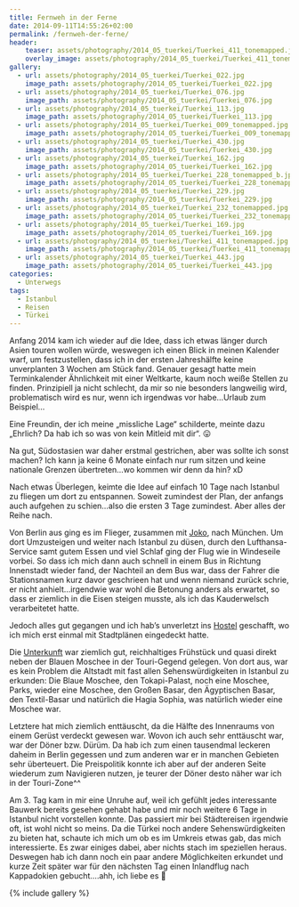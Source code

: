 ```yaml
---
title: Fernweh in der Ferne
date: 2014-09-11T14:55:26+02:00
permalink: /fernweh-der-ferne/
header:
    teaser: assets/photography/2014_05_tuerkei/Tuerkei_411_tonemapped.jpg
    overlay_image: assets/photography/2014_05_tuerkei/Tuerkei_411_tonemapped.jpg
gallery:
  - url: assets/photography/2014_05_tuerkei/Tuerkei_022.jpg
    image_path: assets/photography/2014_05_tuerkei/Tuerkei_022.jpg
  - url: assets/photography/2014_05_tuerkei/Tuerkei_076.jpg
    image_path: assets/photography/2014_05_tuerkei/Tuerkei_076.jpg
  - url: assets/photography/2014_05_tuerkei/Tuerkei_113.jpg
    image_path: assets/photography/2014_05_tuerkei/Tuerkei_113.jpg
  - url: assets/photography/2014_05_tuerkei/Tuerkei_009_tonemapped.jpg
    image_path: assets/photography/2014_05_tuerkei/Tuerkei_009_tonemapped.jpg
  - url: assets/photography/2014_05_tuerkei/Tuerkei_430.jpg
    image_path: assets/photography/2014_05_tuerkei/Tuerkei_430.jpg
  - url: assets/photography/2014_05_tuerkei/Tuerkei_162.jpg
    image_path: assets/photography/2014_05_tuerkei/Tuerkei_162.jpg
  - url: assets/photography/2014_05_tuerkei/Tuerkei_228_tonemapped_b.jpg
    image_path: assets/photography/2014_05_tuerkei/Tuerkei_228_tonemapped_b.jpg
  - url: assets/photography/2014_05_tuerkei/Tuerkei_229.jpg
    image_path: assets/photography/2014_05_tuerkei/Tuerkei_229.jpg
  - url: assets/photography/2014_05_tuerkei/Tuerkei_232_tonemapped.jpg
    image_path: assets/photography/2014_05_tuerkei/Tuerkei_232_tonemapped.jpg
  - url: assets/photography/2014_05_tuerkei/Tuerkei_169.jpg
    image_path: assets/photography/2014_05_tuerkei/Tuerkei_169.jpg
  - url: assets/photography/2014_05_tuerkei/Tuerkei_411_tonemapped.jpg
    image_path: assets/photography/2014_05_tuerkei/Tuerkei_411_tonemapped.jpg
  - url: assets/photography/2014_05_tuerkei/Tuerkei_443.jpg
    image_path: assets/photography/2014_05_tuerkei/Tuerkei_443.jpg
categories:
  - Unterwegs
tags:
  - Istanbul
  - Reisen
  - Türkei
---
```

Anfang 2014 kam ich wieder auf die Idee, dass ich etwas länger durch Asien touren wollen würde, 
weswegen ich einen Blick in meinen Kalender warf, um festzustellen, dass ich in der ersten Jahreshälfte keine unverplanten 3 Wochen am Stück fand. 
Genauer gesagt hatte mein Terminkalender Ähnlichkeit mit einer Weltkarte, kaum noch weiße Stellen zu finden. 
Prinzipiell ja nicht schlecht, da mir so nie besonders langweilig wird, problematisch wird es nur, wenn ich irgendwas vor habe…Urlaub zum Beispiel…

Eine Freundin, der ich meine „missliche Lage“ schilderte, meinte dazu „Ehrlich? Da hab ich so was von kein Mitleid mit dir“. 😛

Na gut, Südostasien war daher erstmal gestrichen, aber was sollte ich sonst machen? Ich kann ja keine 6 Monate einfach nur rum sitzen 
und keine nationale Grenzen übertreten…wo kommen wir denn da hin? xD

Nach etwas Überlegen, keimte die Idee auf einfach 10 Tage nach Istanbul zu fliegen um dort zu entspannen. 
Soweit zumindest der Plan, der anfangs auch aufgehen zu schien…also die ersten 3 Tage zumindest. Aber alles der Reihe nach.

Von Berlin aus ging es im Flieger, zusammen mit [Joko](http://de.wikipedia.org/wiki/Joko_Winterscheidt), nach München. 
Um dort Umzusteigen und weiter nach Istanbul zu düsen, durch den Lufthansa-Service samt gutem Essen und viel Schlaf ging 
der Flug wie in Windeseile vorbei. So dass ich mich dann auch schnell in einem Bus in Richtung Innenstadt wieder fand, 
der Nachteil an dem Bus war, dass der Fahrer die Stationsnamen kurz davor geschrieen hat und wenn niemand zurück schrie, 
er nicht anhielt…irgendwie war wohl die Betonung anders als erwartet, so dass er ziemlich in die Eisen steigen musste, 
als ich das Kauderwelsch verarbeitetet hatte. 

Jedoch alles gut gegangen und ich hab’s unverletzt ins [Hostel](http://hostelbigapple.com/) geschafft, 
wo ich mich erst einmal mit Stadtplänen eingedeckt hatte.

Die [Unterkunft](http://hostelbigapple.com/) war ziemlich gut, reichhaltiges Frühstück und quasi direkt neben der Blauen Moschee 
in der Touri-Gegend gelegen. Von dort aus, war es kein Problem die Altstadt mit fast allen Sehenswürdigkeiten in Istanbul zu erkunden: 
Die Blaue Moschee, den Tokapi-Palast, noch eine Moschee, Parks, wieder eine Moschee, den Großen Basar, den Ägyptischen Basar, 
den Textil-Basar und natürlich die Hagia Sophia, was natürlich wieder eine Moschee war.

Letztere hat mich ziemlich enttäuscht, da die Hälfte des Innenraums von einem Gerüst verdeckt gewesen war. 
Wovon ich auch sehr enttäuscht war, war der Döner bzw. Dürüm. 
Da hab ich zum einen tausendmal leckeren daheim in Berlin gegessen und zum anderen war er in manchen Gebieten sehr überteuert. 
Die Preispolitik konnte ich aber auf der anderen Seite wiederum zum Navigieren nutzen, je teurer der Döner desto näher war ich in der Touri-Zone^^

Am 3. Tag kam in mir eine Unruhe auf, weil ich gefühlt jedes interessante Bauwerk bereits gesehen gehabt habe 
und mir noch weitere 6 Tage in Istanbul nicht vorstellen konnte. Das passiert mir bei Städtereisen irgendwie oft, 
ist wohl nicht so meins. Da die Türkei noch andere Sehenswürdigkeiten zu bieten hat, 
schaute ich mich um ob es im Umkreis etwas gab, das mich interessierte. 
Es zwar einiges dabei, aber nichts stach im speziellen heraus. Deswegen hab ich dann noch ein paar andere Möglichkeiten erkundet 
und kurze Zeit später war für den nächsten Tag einen Inlandflug nach Kappadokien gebucht….ahh, ich liebe es 🙂

{% include gallery %}